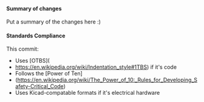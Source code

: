  #### Summary of changes    
Put a summary of the changes here :)          
         
#### Standards Compliance                   
This commit:                       
 - Uses [OTBS](  
 - https://en.wikipedia.org/wiki/Indentation_style#1TBS)  if it's code
 - Follows the [Power of Ten]
 - (https://en.wikipedia.org/wiki/The_Power_of_10:_Rules_for_Developing_Safety-Critical_Code)
 - Uses Kicad-compatable formats if it's electrical hardware
 
  
 
